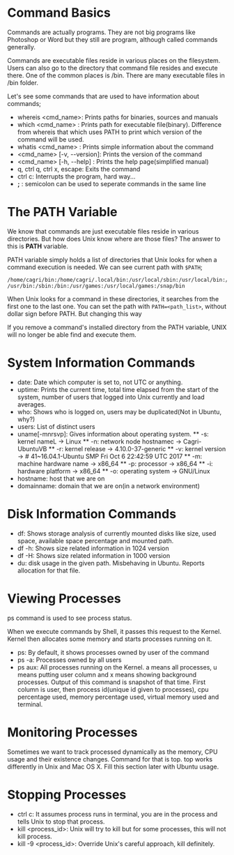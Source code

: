 # Command Basics

Commands are actually programs. They are not big programs like Photoshop or 
Word but they still are program, although called commands generally. 

Commands are executable files reside in various places on the filesystem. Users
can also go to the directory that command file resides and execute there. One 
of the common places is /bin. There are many executable files in /bin folder.

Let's see some commands that are used to have information about commands;

* whereis <cmd_name>: Prints paths for binaries, sources and manuals
* which  <cmd_name> : Prints path for executable file(binary). Difference from
whereis that which uses PATH to print which version of the command will be 
used.
* whatis <cmd_name> : Prints simple information about the command
* <cmd_name> [-v, --version]: Prints the version of the command
* <cmd_name> [-h, --help]   : Prints the help page(simplified manual)
* q, ctrl q, ctrl x, escape: Exits the command
* ctrl c: Interrupts the program, hard way...
* **;** : semicolon can be used to seperate commands in the same line

# The PATH Variable

We know that commands are just executable files reside in various directories.
But how does Unix know where are those files? The answer to this is **PATH** 
variable. 

PATH variable simply holds a list of directories that Unix looks for when a 
command execution is needed. We can see current path with ``$PATH``;

```
/home/cagri/bin:/home/cagri/.local/bin:/usr/local/sbin:/usr/local/bin:/usr/sbin:
/usr/bin:/sbin:/bin:/usr/games:/usr/local/games:/snap/bin
```

When Unix looks for a command in these directories, it searches from the first 
one to the last one. You can set the path with ``PATH=<path_list>``, without 
dollar sign before PATH. But changing this way 

If you remove a command's installed directory from the PATH variable, UNIX will
no longer be able find and execute them.

# System Information Commands

* date: Date which computer is set to, not UTC or anything.
* uptime: Prints the current time, total time elapsed from the start of the system,
 number of users that logged into Unix currently and load averages.
* who: Shows who is logged on, users may be duplicated(Not in Ubuntu, why?)
* users: List of distinct users
* uname[-mnrsvp]: Gives information about operating system.
** -s: kernel nameL -> Linux
** -n: network node hostnamec -> Cagri-UbuntuVB
** -r: kernel release ->  4.10.0-37-generic
** -v: kernel version -> # 41~16.04.1-Ubuntu SMP Fri Oct 6 22:42:59 UTC 2017
** -m: machine hardware name -> x86_64
** -p: processor -> x86_64
** -i: hardware platform -> x86_64
** -o: operating system -> GNU/Linux
* hostname: host that we are on   
* domainname: domain that we are on(in a network environment)

# Disk Information Commands

* df: Shows storage analysis of currently mounted disks like size, used 
space, available space percentage and mounted path.
* df -h: Shows size related information in 1024 version
* df -H: Shows size related information in 1000 version
* du: disk usage in the given path. Misbehaving in Ubuntu. Reports allocation
for that file.

# Viewing Processes

ps command is used to see process status. 

When we execute commands by Shell, it passes this request to the Kernel. Kernel
then allocates some memory and starts processes running on it. 
* ps: By default, it shows processes owned by user of the command
* ps -a: Processes owned by all users
* ps aux: All processes running on the Kernel. a means all processes, u means
putting user column and x means showing background processes. Output of this 
command is snapshot of that time. First column is user, then process id(unique
id given to processes), cpu percentage used, memory percentage used, virtual 
memory used and terminal.

# Monitoring Processes

Sometimes we want to track processed dynamically as the memory, CPU usage and
their existence changes. Command for that is top. top works differently in Unix
and Mac OS X. Fill this section later with Ubuntu usage.

# Stopping Processes

* ctrl c: It assumes process runs in terminal, you are in the process and tells
Unix to stop that process.
* kill <process_id>: Unix will try to kill but for some processes, this will not
kill process.
* kill -9 <process_id>:  Override Unix's careful approach, kill definitely.
